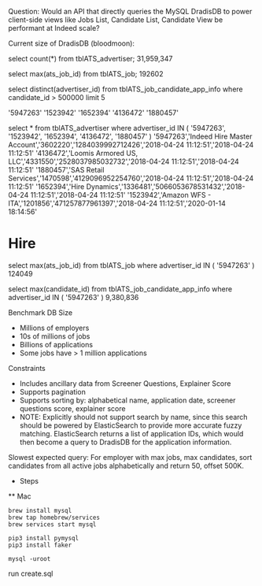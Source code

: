 Question: 
Would an API that directly queries the MySQL DradisDB to power client-side views like Jobs List, Candidate List, Candidate View be performant at Indeed scale?

Current size of DradisDB (bloodmoon):

select count(*) from tblATS_advertiser; 
31,959,347


select max(ats_job_id) from tblATS_job;
192602

select distinct(advertiser_id) from tblATS_job_candidate_app_info 
where 
    candidate_id > 500000
limit 5

'5947263'
'1523942'
'1652394'
'4136472'
'1880457'



select * from tblATS_advertiser where advertiser_id IN (
'5947263',
'1523942',
'1652394',
'4136472',
'1880457'
)
'5947263','Indeed Hire Master Account','3602220','1284039992712426','2018-04-24 11:12:51','2018-04-24 11:12:51'
'4136472','Loomis Armored US, LLC','4331550','2528037985032732','2018-04-24 11:12:51','2018-04-24 11:12:51'
'1880457','SAS Retail Services','1470598','4129096952254760','2018-04-24 11:12:51','2018-04-24 11:12:51'
'1652394','Hire Dynamics','1336481','5066053678531432','2018-04-24 11:12:51','2018-04-24 11:12:51'
'1523942','Amazon WFS - ITA','1201856','471257877961397','2018-04-24 11:12:51','2020-01-14 18:14:56'


# Hire

select max(ats_job_id) from tblATS_job where advertiser_id IN (
'5947263'
)
124049

select max(candidate_id) from tblATS_job_candidate_app_info where advertiser_id IN (
'5947263'
)
9,380,836



Benchmark DB Size
- Millions of employers
- 10s of millions of jobs
- Billions of applications
- Some jobs have > 1 million applications

Constraints
- Includes ancillary data from Screener Questions, Explainer Score
- Supports pagination
- Supports sorting by: alphabetical name, application date, screener questions score, explainer score
- NOTE: Explicitly should not support search by name, since this search should be powered by ElasticSearch to provide more accurate fuzzy matching.  ElasticSearch returns a list of application IDs, which would then become a query to DradisDB for the application information.

Slowest expected query:
For employer with max jobs, max candidates, sort candidates from all active jobs alphabetically and return 50, offset 500K.

* Steps

** Mac
```
brew install mysql
brew tap homebrew/services
brew services start mysql

pip3 install pymysql
pip3 install faker

mysql -uroot 
```

run create.sql

